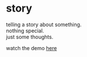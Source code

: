 # story

telling a story about something.  
nothing special.  
just some thoughts.

watch the demo [here](http://corefault.github.io/storyteller)
